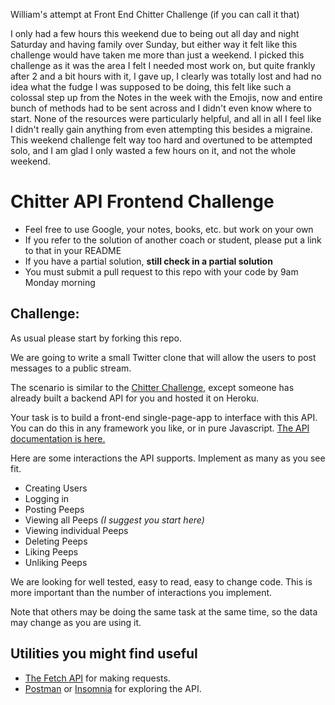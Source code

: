 William's attempt at Front End Chitter Challenge (if you can call it that)

I only had a few hours this weekend due to being out all day and night Saturday and having family over Sunday, but either way it felt like this challenge would have taken me more than just a weekend. I picked this challenge as it was the area I felt I needed most work on, but quite frankly after 2 and a bit hours with it, I gave up, I clearly was totally lost and had no idea what the fudge I was supposed to be doing, this felt like such a colossal step up from the Notes in the week with the Emojis, now and entire bunch of methods had to be sent across and I didn't even know where to start. None of the resources were particularly helpful, and all in all I feel like I didn't really gain anything from even attempting this besides a migraine. This weekend challenge felt way too hard and overtuned to be attempted solo, and I am glad I only wasted a few hours on it, and not the whole weekend.


# Chitter API Frontend Challenge

* Feel free to use Google, your notes, books, etc. but work on your own
* If you refer to the solution of another coach or student, please put a link to that in your README
* If you have a partial solution, **still check in a partial solution**
* You must submit a pull request to this repo with your code by 9am Monday morning

Challenge:
-------

As usual please start by forking this repo.

We are going to write a small Twitter clone that will allow the users to post messages to a public stream.

The scenario is similar to the [Chitter Challenge](https://github.com/makersacademy/chitter-challenge), except someone has already built a backend API for you and hosted it on Heroku.

Your task is to build a front-end single-page-app to interface with this API. You can do this in any framework you like, or in pure Javascript. [The API documentation is here.](https://github.com/makersacademy/chitter_api_backend)

Here are some interactions the API supports. Implement as many as you see fit.

* Creating Users
* Logging in
* Posting Peeps
* Viewing all Peeps *(I suggest you start here)*
* Viewing individual Peeps
* Deleting Peeps
* Liking Peeps
* Unliking Peeps

We are looking for well tested, easy to read, easy to change code. This is more important than the number of interactions you implement.

Note that others may be doing the same task at the same time, so the data may change as you are using it.

## Utilities you might find useful

* [The Fetch API](https://developer.mozilla.org/en-US/docs/Web/API/Fetch_API/Using_Fetch) for making requests.
* [Postman](https://www.getpostman.com/) or [Insomnia](https://insomnia.rest/) for exploring the API.
